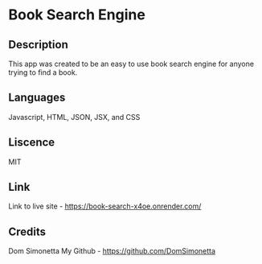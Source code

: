 # Book Search Engine 

## Description
This app was created to be an easy to use book search engine for anyone trying to find a book.

## Languages 
Javascript, HTML, JSON, JSX, and CSS
## Liscence
MIT

## Link 
Link to live site - https://book-search-x4oe.onrender.com/

## Credits
Dom Simonetta
My Github - https://github.com/DomSimonetta


